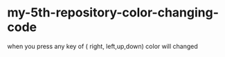 # my-5th-repository-color-changing-code
when you press any key of ( right, left,up,down) color will changed
